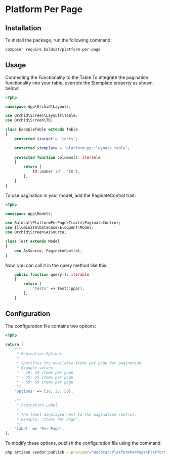 # Platform Per Page

## Installation

To install the package, run the following command:

```bash
composer require baldcat/platform-per-page
```

## Usage

Connecting the Functionality to the Table
To integrate the pagination functionality into your table, override the $template property as shown below:

```php
<?php

namespace App\Orchid\Layouts;

use Orchid\Screen\Layouts\Table;
use Orchid\Screen\TD;

class ExampleTable extends Table
{
    protected $target = 'tests';

    protected $template = 'platform-pp::layouts.table';
    
    protected function columns(): iterable
    {
        return [
            TD::make('id', 'ID'),
        ];
    }
}

```

To use pagination in your model, add the PaginateControl trait:

```php
<?php

namespace App\Models;

use Baldcat\PlatformPerPage\Traits\PaginateControl;
use Illuminate\Database\Eloquent\Model;
use Orchid\Screen\AsSource;

class Test extends Model
{
    use AsSource, PaginateControl;
}

```
Now, you can call it in the query method like this:

```php
    public function query(): iterable
    {
        return [
            'tests' => Test::ppp(),
        ];
    }
```

## Configuration
The configuration file contains two options:

```php
<?php

return [
    /**
     * Pagination Options
     *
     * Specifies the available items per page for pagination.
     * Example values:
     * - 10: 10 items per page
     * - 25: 25 items per page
     * - 50: 50 items per page
     */
    'options' => [10, 25, 50],

    /**
     * Pagination Label
     *
     * The label displayed next to the pagination control.
     * Example: "Items Per Page".
     */
    'label' => 'Per Page',
];
```

To modify these options, publish the configuration file using the command:

```bash
php artisan vendor:publish --provider="Baldcat\PlatformPerPage\PlatformPerPageServiceProvider" --tag="config"
```




